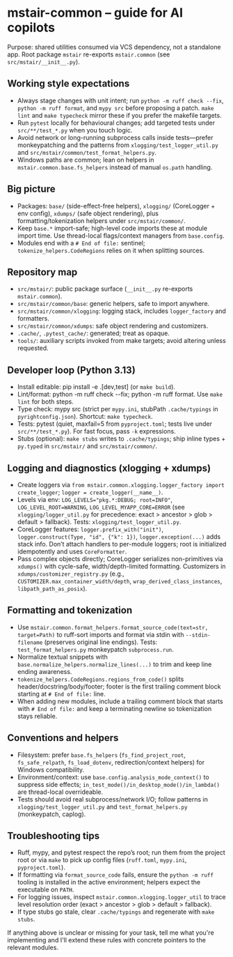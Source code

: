# mstair-common – guide for AI copilots

Purpose: shared utilities consumed via VCS dependency, not a standalone app. Root package `mstair` re-exports `mstair.common` (see `src/mstair/__init__.py`).

## Working style expectations

-   Always stage changes with unit intent; run `python -m ruff check --fix`, `python -m ruff format`, and `mypy src` before proposing a patch. `make lint` and `make typecheck` mirror these if you prefer the makefile targets.
-   Run `pytest` locally for behavioural changes; add targeted tests under `src/**/test_*.py` when you touch logic.
-   Avoid network or long-running subprocess calls inside tests—prefer monkeypatching and the patterns from `xlogging/test_logger_util.py` and `src/mstair/common/test_format_helpers.py`.
-   Windows paths are common; lean on helpers in `mstair.common.base.fs_helpers` instead of manual `os.path` handling.

## Big picture

-   Packages: `base/` (side-effect-free helpers), `xlogging/` (CoreLogger + env config), `xdumps/` (safe object rendering), plus formatting/tokenization helpers under `src/mstair/common/`.
-   Keep `base.*` import-safe; high-level code imports these at module import time. Use thread-local flags/context managers from `base.config`.
-   Modules end with a `# End of file:` sentinel; `tokenize_helpers.CodeRegions` relies on it when splitting sources.

## Repository map

-   `src/mstair/`: public package surface (`__init__.py` re-exports `mstair.common`).
-   `src/mstair/common/base`: generic helpers, safe to import anywhere.
-   `src/mstair/common/xlogging`: logging stack, includes `logger_factory` and formatters.
-   `src/mstair/common/xdumps`: safe object rendering and customizers.
-   `.cache/`, `.pytest_cache/`: generated; treat as opaque.
-   `tools/`: auxiliary scripts invoked from make targets; avoid altering unless requested.

## Developer loop (Python 3.13)

-   Install editable: pip install -e .[dev,test] (or `make build`).
-   Lint/format: python -m ruff check --fix; python -m ruff format. Use `make lint` for both steps.
-   Type check: mypy src (strict per `mypy.ini`, stubPath `.cache/typings` in `pyrightconfig.json`). Shortcut: `make typecheck`.
-   Tests: pytest (quiet, maxfail=5 from `pyproject.toml`; tests live under `src/**/test_*.py`). For fast focus, pass `-k` expressions.
-   Stubs (optional): `make stubs` writes to `.cache/typings`; ship inline types + `py.typed` in `src/mstair/` and `src/mstair/common/`.

## Logging and diagnostics (xlogging + xdumps)

-   Create loggers via `from mstair.common.xlogging.logger_factory import create_logger`; `logger = create_logger(__name__)`.
-   Levels via env: `LOG_LEVELS="pkg.*:DEBUG; root=INFO"`, `LOG_LEVEL_ROOT=WARNING`, `LOG_LEVEL_MYAPP_CORE=ERROR` (see `xlogging/logger_util.py` for precedence: exact > ancestor > glob > default > fallback). Tests: `xlogging/test_logger_util.py`.
-   CoreLogger features: `logger.prefix_with("init")`, `logger.construct(Type, "id", {"k": 1})`, `logger.exception(...)` adds stack info. Don’t attach handlers to per-module loggers; root is initialized idempotently and uses `CoreFormatter`.
-   Pass complex objects directly; CoreLogger serializes non-primitives via `xdumps()` with cycle-safe, width/depth-limited formatting. Customizers in `xdumps/customizer_registry.py` (e.g., `CUSTOMIZER.max_container_width/depth`, `wrap_derived_class_instances`, `libpath_path_as_posix`).

## Formatting and tokenization

-   Use `mstair.common.format_helpers.format_source_code(text=str, target=Path)` to ruff-sort imports and format via stdin with `--stdin-filename` (preserves original line endings). Tests: `test_format_helpers.py` monkeypatch `subprocess.run`.
-   Normalize textual snippets with `base.normalize_helpers.normalize_lines(...)` to trim and keep line ending awareness.
-   `tokenize_helpers.CodeRegions.regions_from_code()` splits header/docstring/body/footer; footer is the first trailing comment block starting at `# End of file:` line.
-   When adding new modules, include a trailing comment block that starts with `# End of file:` and keep a terminating newline so tokenization stays reliable.

## Conventions and helpers

-   Filesystem: prefer `base.fs_helpers` (`fs_find_project_root`, `fs_safe_relpath`, `fs_load_dotenv`, redirection/context helpers) for Windows compatibility.
-   Environment/context: use `base.config.analysis_mode_context()` to suppress side effects; `in_test_mode()/in_desktop_mode()/in_lambda()` are thread-local overrideable.
-   Tests should avoid real subprocess/network I/O; follow patterns in `xlogging/test_logger_util.py` and `test_format_helpers.py` (monkeypatch, caplog).

## Troubleshooting tips

-   Ruff, mypy, and pytest respect the repo’s root; run them from the project root or via `make` to pick up config files (`ruff.toml`, `mypy.ini`, `pyproject.toml`).
-   If formatting via `format_source_code` fails, ensure the `python -m ruff` tooling is installed in the active environment; helpers expect the executable on `PATH`.
-   For logging issues, inspect `mstair.common.xlogging.logger_util` to trace level resolution order (exact > ancestor > glob > default > fallback).
-   If type stubs go stale, clear `.cache/typings` and regenerate with `make stubs`.

If anything above is unclear or missing for your task, tell me what you're implementing and I'll extend these rules with concrete pointers to the relevant modules.
